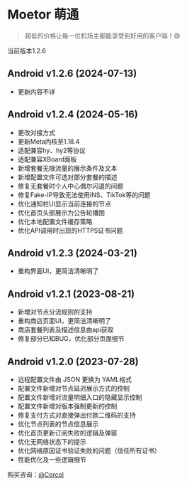 # Moetor 萌通

> 超低的价格让每一位机场主都能享受到好用的客户端！😄

当前版本1.2.6

## Android v1.2.6 (2024-07-13)
- 更新内容不详

## Android v1.2.4 (2024-05-16)
- 更改对接方式
- 更新Meta内核至1.18.4
- 适配兼容hy、hy2等协议
- 适配兼容XBoard面板
- 新增套餐无限流量的展示条件及文本
- 新增配置文件可选对部分套餐的描述
- 修复无套餐时个人中心偶尔闪退的问题
- 修复Fake-IP导致无法使用INS、TikTok等的问题
- 优化通知栏UI显示当前连接的节点
- 优化首页头部展示为公告轮播图
- 优化本地配置文件缓存策略
- 优化API调用时出现的HTTPS证书问题

## Android v1.2.3 (2024-03-21)
- 重构界面UI，更简洁清晰明了

## Android v1.2.1 (2023-08-21)
- 新增对节点分流规则的支持
- 重构商店页面UI，更简洁清晰明了
- 商店套餐列表及描述信息由api获取
- 修复部分已知BUG，优化部分页面细节

## Android v1.2.0 (2023-07-28)
- 远程配置文件由 JSON 更换为 YAML格式
- 配置文件新增对节点延迟展示方式的控制
- 配置文件新增对流量明细入口的隐藏显示控制
- 配置文件新增对版本强制更新的控制
- 修复支付方式对直接弹出付款二维码的支持
- 优化节点列表的节点信息展示
- 优化首页更新订阅失败的逻辑及弹窗
- 优化无网络状态下的提示
- 优化网络原因证书验证失败的问题（信任所有证书）
- 性能优化及一些逻辑细节


购买咨询：[@Corcol](https://t.me/Corcol)